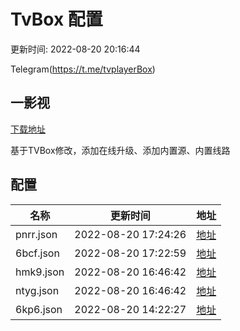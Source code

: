 # TvBox 配置

更新时间: 2022-08-20 20:16:44

Telegram(https://t.me/tvplayerBox)

## 一影视

[下载地址](https://ghproxy.com/https://raw.githubusercontent.com/tv-player/apks/main/live/一影视_1.0.1.apk)

基于TVBox修改，添加在线升级、添加内置源、内置线路


## 配置


|   名称  | 更新时间  |地址  |
|  ----  | ----  |----  |
|  pnrr.json | 2022-08-20 17:24:26 |[地址](https://box.okeybox.top/tv/pnrr.json) |
|  6bcf.json | 2022-08-20 17:22:59 |[地址](https://box.okeybox.top/tv/6bcf.json) |
|  hmk9.json | 2022-08-20 16:46:42 |[地址](https://box.okeybox.top/tv/hmk9.json) |
|  ntyg.json | 2022-08-20 16:46:42 |[地址](https://box.okeybox.top/tv/ntyg.json) |
|  6kp6.json | 2022-08-20 14:22:27 |[地址](https://box.okeybox.top/tv/6kp6.json) |
  

